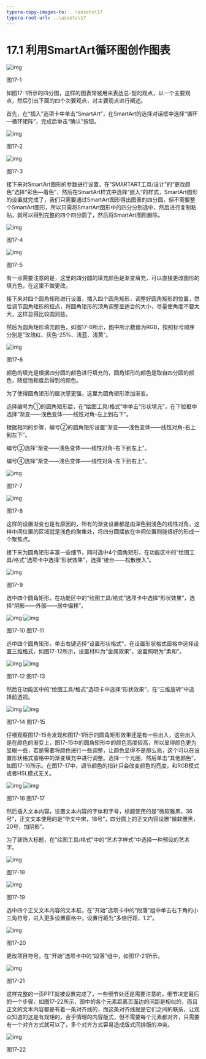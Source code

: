 ```yaml
---
typora-copy-images-to: ..\assets\17
typora-root-url: ..\assets\17
---
```


# 17.1  利用SmartArt循环图创作图表

![img](../../.gitbook/assets/image001%20%287%29.jpg)

图17-1

如图17-1所示的四分图，这样的图表常被用来表达总-型的观点，以一个主要观点，然后引出下面的四个次要观点，对主要观点进行阐述。

首先，在“插入”选项卡中单击“SmartArt”，在SmartArt的选择对话框中选择“循环—循环矩阵”，完成后单击“确认”按钮。

![img](../../.gitbook/assets/image002%20%282%29.jpg)

图17-2

![img](../../.gitbook/assets/image003%20%286%29.jpg)

图17-3

接下来对SmartArt图形的参数进行设置，在“SMARTART工具/设计”的“更改颜色”选择“彩色—着色”，然后在SmartArt样式中选择“嵌入”的样式，SmartArt图形的设置就完成了，我们只需要通过SmartArt图形得出图表的四分圆，但不需要整个SmartArt图形，所以只需将SmartArt图形中的四分分别选中，然后进行复制粘贴，就可以得到完整的四个四分圆了，然后将SmartArt图形删除。

![img](../../.gitbook/assets/image004%20%283%29.png)

图17-4

![img](../../.gitbook/assets/image005.jpg)

图17-5

有一点需要注意的是，这里的四分圆的填充颜色是渐变填充，可以直接更改图形的填充色，在这里不做更改。

接下来对四个圆角矩形进行设置，插入四个圆角矩形，调整好圆角矩形的位置，然后调节圆角矩形的控点，将圆角矩形的顶角调整至适合的大小，尽量使角度不要太大，这样显得比较圆润些。

然后为圆角矩形填充颜色，如图17-6所示，图中所示数值为RGB，按照标号顺序分别是“玫瑰红、灰色-25%、浅蓝、浅黄”。

![img](../../.gitbook/assets/image006%20%283%29.jpg)

图17-6

颜色的填充是根据四分圆的颜色进行填充的，圆角矩形的颜色是取自四分圆的颜色，降低饱和度后得到的颜色。

为了使得圆角矩形的层次感更强，这里为圆角矩形添加渐变。

选择编号为①的圆角矩形后，在“绘图工具/格式”中单击“形状填充”，在下拉框中选择“渐变——浅色变体——线性对角-左上到右下”。

根据相同的步骤，编号②的圆角矩形设置“渐变——浅色变体——线性对角-右上到左下”。

编号③选择“渐变——浅色变体——线性对角-右下到左上”。

编号④选择“渐变——浅色变体——线性对角-左下到右上”。

![img](../../.gitbook/assets/image007%20%281%29.jpg)

图17-7

![img](../../.gitbook/assets/image008%20%281%29.jpg)

图17-8

这样的设置渐变也是有原因的，所有的渐变设置都是由深色到浅色的线性对角，这样中间位置的区域就是浅色的聚集处，将四分圆摆放在中间位置则能很好的形成一个聚焦点。

接下来为圆角矩形丰富一些细节，同时选中4个圆角矩形，在功能区中的“绘图工具/格式”选项卡中选择“形状效果”，选择“棱台——松散嵌入”。

![img](../../.gitbook/assets/image009%20%2810%29.jpg)

图17-9

选中四个圆角矩形，在功能区中的“绘图工具/格式”选项卡中选择“形状效果”，选择“阴影——外部——居中偏移”。

![img](../../.gitbook/assets/image010%20%282%29.png) ![img](../../.gitbook/assets/image011%20%2813%29.jpg)

图17-10 图17-11

选中四个圆角矩形，单击右键选择“设置形状格式”，在设置形状格式窗格中选择设置三维格式，如图17-12所示，设置材料为“金属效果”，设置照明为“柔和”。

![img](../../.gitbook/assets/image012%20%287%29.jpg) ![img](../../.gitbook/assets/image013%20%2811%29.jpg)

图17-12 图17-13

然后在功能区中的“绘图工具/格式”选项卡中选择“形状效果”，在“三维旋转”中选择前透视。

![img](../../.gitbook/assets/image014.png) ![img](../../.gitbook/assets/image015%20%289%29.jpg)

图17-14 图17-15

仔细观察图17-15会发现和图17-1所示的圆角矩形效果还是有一些出入，这些出入是在颜色的渐变上，图17-15中的圆角矩形中的颜色亮度较高，所以显得颜色更为显眼一些，若是需要将颜色进行一些调整，让颜色显得不是那么亮，这个可以在设置形状格式窗格中的渐变填充中进行调整。选择一个光圈，然后单击“其他颜色”，如图17-16所示。在图17-17中，调节颜色的指针只会改变颜色的亮度，和RGB模式或者HSL模式无关。

![img](../../.gitbook/assets/image016%20%288%29.jpg) ![img](../../.gitbook/assets/image017%20%282%29.jpg)

图17-16 图17-17

然后插入文本内容，设置文本内容的字体和字号，标题使用的是“微软雅黑，36号”，正文文本使用的是“华文中宋，18号”，四分圆上的正文内容设置“微软雅黑，20号，加阴影”。

为了装饰大标题，在“绘图工具/格式”中的“艺术字样式”中选择一种预设的艺术字。

![img](../../.gitbook/assets/image018%20%282%29.png)

图17-18

![img](../../.gitbook/assets/image019.jpg)

图17-19

选中四个正文文本内容的文本框，在“开始”选项卡中的“段落”组中单击右下角的小三角符号，进入更多设置窗格中，设置行距为“多倍行距，1.2”。

![img](../../.gitbook/assets/image020.png)

图17-20

更改项目符号，在“开始”选项卡中的“段落”组中，如图17-21所示。

![img](../../.gitbook/assets/image021.png)

图17-21

这样完整的一页PPT就被设置完成了，一些细节处还是需要注意的，细节决定最后的一个步骤，如图17-22所示，图中的各个元素距离页面边的间距是相似的，而且正文的文本内容都是有着一条对齐线的，而这条对齐线就是它们之间的联系，让观众知道的这是有规矩的，合乎情理的内容版式，但不需要每个元素都对齐，只需要有一个对齐方式就可以了，多个对齐方式容易造成版式间排版的冲突。

![img](../../.gitbook/assets/image022%20%2811%29.jpg)

图17-22

